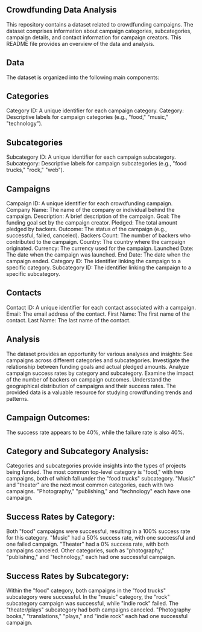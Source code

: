 
## Crowdfunding Data Analysis

This repository contains a dataset related to crowdfunding campaigns. The dataset comprises information about campaign categories, subcategories, campaign details, and contact information for campaign creators. This README file provides an overview of the data and analysis.

## Data
The dataset is organized into the following main components:

## Categories
Category ID: A unique identifier for each campaign category.
Category: Descriptive labels for campaign categories (e.g., "food," "music," "technology").
## Subcategories
Subcategory ID: A unique identifier for each campaign subcategory.
Subcategory: Descriptive labels for campaign subcategories (e.g., "food trucks," "rock," "web").
## Campaigns
Campaign ID: A unique identifier for each crowdfunding campaign.
Company Name: The name of the company or individual behind the campaign.
Description: A brief description of the campaign.
Goal: The funding goal set by the campaign creator.
Pledged: The total amount pledged by backers.
Outcome: The status of the campaign (e.g., successful, failed, canceled).
Backers Count: The number of backers who contributed to the campaign.
Country: The country where the campaign originated.
Currency: The currency used for the campaign.
Launched Date: The date when the campaign was launched.
End Date: The date when the campaign ended.
Category ID: The identifier linking the campaign to a specific category.
Subcategory ID: The identifier linking the campaign to a specific subcategory.
## Contacts
Contact ID: A unique identifier for each contact associated with a campaign.
Email: The email address of the contact.
First Name: The first name of the contact.
Last Name: The last name of the contact.

## Analysis
The dataset provides an opportunity for various analyses and insights:
See campaigns across different categories and subcategories.
Investigate the relationship between funding goals and actual pledged amounts.
Analyze campaign success rates by category and subcategory.
Examine the impact of the number of backers on campaign outcomes.
Understand the geographical distribution of campaigns and their success rates.
The provided data is a valuable resource for studying crowdfunding trends and patterns.
## Campaign Outcomes:
The success rate appears to be 40%, while the failure rate is also 40%.
## Category and Subcategory Analysis:
Categories and subcategories provide insights into the types of projects being funded.
The most common top-level category is "food," with two campaigns, both of which fall under the "food trucks" subcategory.
"Music" and "theater" are the next most common categories, each with two campaigns.
"Photography," "publishing," and "technology" each have one campaign.
## Success Rates by Category:
Both "food" campaigns were successful, resulting in a 100% success rate for this category.
"Music" had a 50% success rate, with one successful and one failed campaign.
"Theater" had a 0% success rate, with both campaigns canceled.
Other categories, such as "photography," "publishing," and "technology," each had one successful campaign.
## Success Rates by Subcategory:
Within the "food" category, both campaigns in the "food trucks" subcategory were successful.
In the "music" category, the "rock" subcategory campaign was successful, while "indie rock" failed.
The "theater/plays" subcategory had both campaigns canceled.
"Photography books," "translations," "plays," and "indie rock" each had one successful campaign.





